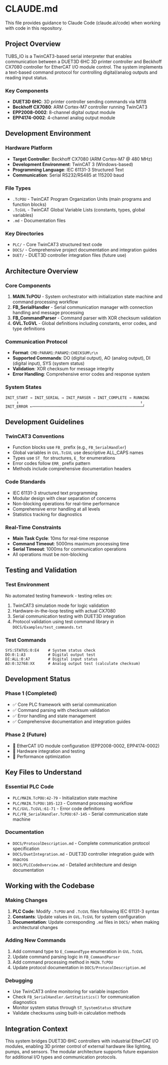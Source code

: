 # CLAUDE.md

This file provides guidance to Claude Code (claude.ai/code) when working with code in this repository.

## Project Overview

TUBS_IO is a TwinCAT3-based serial interpreter that enables communication between a DUET3D 6HC 3D printer controller and Beckhoff CX7080 controller for EtherCAT I/O module control. The system implements a text-based command protocol for controlling digital/analog outputs and reading input status.

### Key Components
- **DUET3D 6HC**: 3D printer controller sending commands via M118
- **Beckhoff CX7080**: ARM Cortex-M7 controller running TwinCAT3
- **EPP2008-0002**: 8-channel digital output module
- **EPP4174-0002**: 4-channel analog output module

## Development Environment

### Hardware Platform
- **Target Controller**: Beckhoff CX7080 (ARM Cortex-M7 @ 480 MHz)
- **Development Environment**: TwinCAT 3 (Windows-based)
- **Programming Language**: IEC 61131-3 Structured Text
- **Communication**: Serial RS232/RS485 at 115200 baud

### File Types
- `.TcPOU` - TwinCAT Program Organization Units (main programs and function blocks)
- `.TcGVL` - TwinCAT Global Variable Lists (constants, types, global variables)
- `.md` - Documentation files

### Key Directories
- `PLC/` - Core TwinCAT3 structured text code
- `DOCS/` - Comprehensive project documentation and integration guides
- `DUET/` - DUET3D controller integration files (future use)

## Architecture Overview

### Core Components
1. **MAIN.TcPOU** - System orchestrator with initialization state machine and command processing workflow
2. **FB_SerialHandler** - Serial communication manager with connection handling and message processing
3. **FB_CommandParser** - Command parser with XOR checksum validation
4. **GVL.TcGVL** - Global definitions including constants, error codes, and type definitions

### Communication Protocol
- **Format**: `CMD:PARAM1:PARAM2:CHECKSUM\r\n`
- **Supported Commands**: DO (digital output), AO (analog output), DI (digital input), SYS (system status)
- **Validation**: XOR checksum for message integrity
- **Error Handling**: Comprehensive error codes and response system

### System States
```
INIT_START → INIT_SERIAL → INIT_PARSER → INIT_COMPLETE → RUNNING
     ↓                                                      ↑
INIT_ERROR ←─────────────────────────────────────────────────┘
```

## Development Guidelines

### TwinCAT3 Conventions
- Function blocks use `FB_` prefix (e.g., `FB_SerialHandler`)
- Global variables in `GVL.TcGVL` use descriptive ALL_CAPS names
- Types use `ST_` for structures, `E_` for enumerations
- Error codes follow `ERR_` prefix pattern
- Methods include comprehensive documentation headers

### Code Standards
- IEC 61131-3 structured text programming
- Modular design with clear separation of concerns
- Non-blocking operations for real-time performance
- Comprehensive error handling at all levels
- Statistics tracking for diagnostics

### Real-Time Constraints
- **Main Task Cycle**: 10ms for real-time response
- **Command Timeout**: 5000ms maximum processing time
- **Serial Timeout**: 1000ms for communication operations
- All operations must be non-blocking

## Testing and Validation

### Test Environment
No automated testing framework - testing relies on:
1. TwinCAT3 simulation mode for logic validation
2. Hardware-in-the-loop testing with actual CX7080
3. Serial communication testing with DUET3D integration
4. Protocol validation using test command library in `DOCS/Examples/test_commands.txt`

### Test Commands
```
SYS:STATUS:0:E4    # System status check
DO:0:1:A3          # Digital output test
DI:ALL:0:A7        # Digital input status
AO:0:32768:XX      # Analog output test (calculate checksum)
```

## Development Status

### Phase 1 (Completed)
- ✅ Core PLC framework with serial communication
- ✅ Command parsing with checksum validation
- ✅ Error handling and state management
- ✅ Comprehensive documentation and integration guides

### Phase 2 (Future)
- 🔄 EtherCAT I/O module configuration (EPP2008-0002, EPP4174-0002)
- 🔄 Hardware integration and testing
- 🔄 Performance optimization

## Key Files to Understand

### Essential PLC Code
- `PLC/MAIN.TcPOU:42-79` - Initialization state machine
- `PLC/MAIN.TcPOU:105-123` - Command processing workflow
- `PLC/GVL.TcGVL:61-71` - Error code definitions
- `PLC/FB_SerialHandler.TcPOU:67-145` - Serial communication state machine

### Documentation
- `DOCS/ProtocolDescription.md` - Complete communication protocol specification
- `DOCS/DuetIntegration.md` - DUET3D controller integration guide with macros
- `DOCS/PLCCodeOverview.md` - Detailed architecture and design documentation

## Working with the Codebase

### Making Changes
1. **PLC Code**: Modify `.TcPOU` and `.TcGVL` files following IEC 61131-3 syntax
2. **Constants**: Update values in `GVL.TcGVL` for system configuration
3. **Documentation**: Update corresponding `.md` files in `DOCS/` when making architectural changes

### Adding New Commands
1. Add command type to `E_CommandType` enumeration in `GVL.TcGVL`
2. Update command parsing logic in `FB_CommandParser`
3. Add command processing method in `MAIN.TcPOU`
4. Update protocol documentation in `DOCS/ProtocolDescription.md`

### Debugging
- Use TwinCAT3 online monitoring for variable inspection
- Check `FB_SerialHandler.GetStatistics()` for communication diagnostics
- Monitor system status through `ST_SystemStatus` structure
- Validate checksums using built-in calculation methods

## Integration Context

This system bridges DUET3D 6HC controllers with industrial EtherCAT I/O modules, enabling 3D printer control of external hardware like lighting, pumps, and sensors. The modular architecture supports future expansion for additional I/O types and communication protocols.

